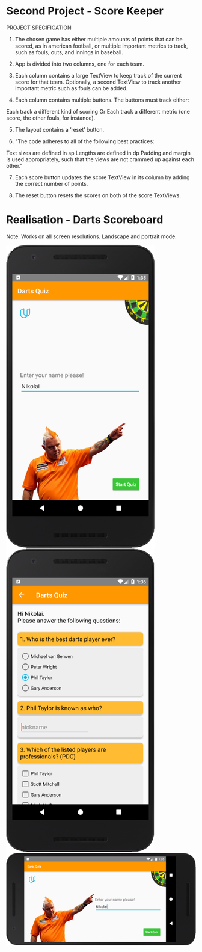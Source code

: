 # Second Project - Score Keeper

PROJECT SPECIFICATION
1. The chosen game has either multiple amounts of points that can be scored, as in american football, or multiple important metrics to track, such as fouls, outs, and innings in baseball.

2. App is divided into two columns, one for each team.

3. Each column contains a large TextView to keep track of the current score for that team.
Optionally, a second TextView to track another important metric such as fouls can be added.

4. Each column contains multiple buttons. The buttons must track either:

Each track a different kind of scoring
Or
Each track a different metric (one score, the other fouls, for instance).

5. The layout contains a ‘reset’ button.

6. "The code adheres to all of the following best practices:

Text sizes are defined in sp
Lengths are defined in dp
Padding and margin is used appropriately, such that the views are not crammed up against each other."

7. Each score button updates the score TextView in its column by adding the correct number of points.

8. The reset button resets the scores on both of the score TextViews.


# Realisation - Darts Scoreboard

Note: Works on all screen resolutions. Landscape and portrait mode.

![GitHub Logo](Screenshots/screen1.png)  ![GitHub Logo](Screenshots/screen2.png)  ![GitHub Logo](Screenshots/screen3.PNG)  
  
